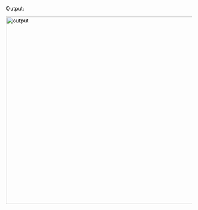 Output:

<img width="509" alt="output" src="https://github.com/user-attachments/assets/ad093a0e-47bd-436d-8bfa-5d6480a31767">
